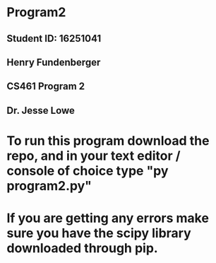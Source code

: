 # Program2
## Student ID: 16251041
## Henry Fundenberger
## CS461 Program 2 
## Dr. Jesse Lowe

# To run this program download the repo, and in your text editor / console of choice type "py program2.py"
# If you are getting any errors make sure you have the scipy library downloaded through pip. 

